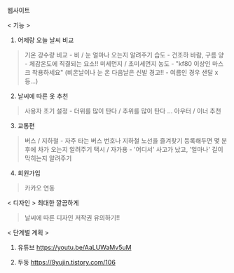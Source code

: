 웹사이트

< 기능 >
1. 어제랑 오늘 날씨 비교
> 기온
> 강수량 비교 - 비 / 눈 얼마나 오는지 알려주기
> 습도 - 건조하
> 바람, 구름 양 - 체감온도에 직결되는 요소!!
> 미세먼지 / 초미세먼지 농도 - "kf80 이상인 마스크 착용하세요" 
> (비온날이나 눈 온 다음날은 신발 경고!! - 여름인 경우 샌달 x 등...)

2. 날씨에 따른 옷 추천
> 사용자 초기 설정 - 더위를 많이 탄다 / 추위를 많이 탄다 ... 
> 아우터 / 이너 추천

3. 교통편
> 버스 / 지하철 - 자주 타는 버스 번호나 지하철 노선을 즐겨찾기 등록해두면 몇 분후에 차가 오는지 알려주기
> 택시 / 자가용 - '어디서' 사고가 났고, '얼마나' 길이 막히는지 알려주기
   
4. 회원가입
> 카카오 연동 

< 디자인 >
최대한 깔끔하게
> 날씨에 따른 디자인
> 저작권 유의하기!!

< 단계별 계획 >
1. 유튜브 
https://youtu.be/AaLUWaMv5uM

2. 두둥
https://9yujin.tistory.com/106

